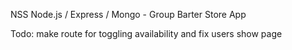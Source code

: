 NSS Node.js / Express / Mongo - Group Barter Store App

Todo: make route for toggling availability and fix users show page
